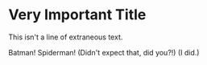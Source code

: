 # Very Important Title

This isn't a line of extraneous text.

Batman! Spiderman!
(Didn't expect that, did you?!)
(I did.)